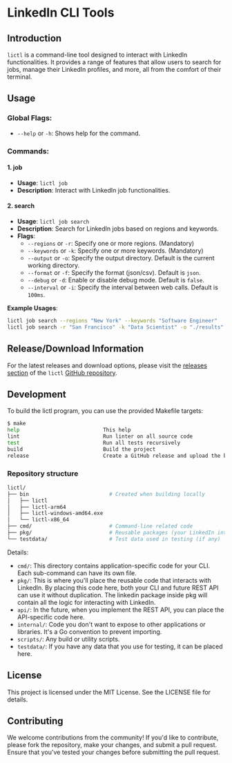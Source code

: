 # LinkedIn CLI Tools

## Introduction
`lictl` is a command-line tool designed to interact with LinkedIn functionalities. It provides a range of features that allow users to search for jobs, manage their LinkedIn profiles, and more, all from the comfort of their terminal.

## Usage

### Global Flags:
- `--help` or `-h`: Shows help for the command.

### Commands:

#### 1. job
- **Usage**: `lictl job`
- **Description**: Interact with LinkedIn job functionalities.

#### 2. search
- **Usage**: `lictl job search`
- **Description**: Search for LinkedIn jobs based on regions and keywords.
- **Flags**:
  - `--regions` or `-r`: Specify one or more regions. (Mandatory)
  - `--keywords` or `-k`: Specify one or more keywords. (Mandatory)
  - `--output` or `-o`: Specify the output directory. Default is the current working directory.
  - `--format` or `-f`: Specify the format (json/csv). Default is `json`.
  - `--debug` or `-d`: Enable or disable debug mode. Default is `false`.
  - `--interval` or `-i`: Specify the interval between web calls. Default is `100ms`.

**Example Usages**:

```bash
lictl job search --regions "New York" --keywords "Software Engineer"
lictl job search -r "San Francisco" -k "Data Scientist" -o "./results" -f "csv"
```

## Release/Download Information

For the latest releases and download options, please visit the [releases section](https://github.com/boeboe/lictl/releases) of the `lictl` [GitHub repository](https://github.com/boeboe/lictl/releases).


## Development

To build the lictl program, you can use the provided Makefile targets:

```bash
$ make
help                           This help
lint                           Run linter on all source code
test                           Run all tests recursively
build                          Build the project
release                        Create a GitHub release and upload the binary
```

### Repository structure



```bash
lictl/
├── bin                          # Created when building locally
│   ├── lictl
│   ├── lictl-arm64
│   ├── lictl-windows-amd64.exe
│   └── lictl-x86_64
├── cmd/                         # Command-line related code
├── pkg/                         # Reusable packages (your LinkedIn interaction logic)
└── testdata/                    # Test data used in testing (if any)
```

Details:

- `cmd/`: This directory contains application-specific code for your CLI. Each sub-command can have its own file.
- `pkg/`: This is where you'll place the reusable code that interacts with LinkedIn. By placing this code here, both your CLI and future REST API can use it without duplication. The linkedin package inside pkg will contain all the logic for interacting with LinkedIn.
- `api/`: In the future, when you implement the REST API, you can place the API-specific code here.
- `internal/`: Code you don't want to expose to other applications or libraries. It's a Go convention to prevent importing.
- `scripts/`: Any build or utility scripts.
- `testdata/`: If you have any data that you use for testing, it can be placed here.


## License

This project is licensed under the MIT License. See the LICENSE file for details.

## Contributing

We welcome contributions from the community! If you'd like to contribute, please fork the repository, make your changes, and submit a pull request. Ensure that you've tested your changes before submitting the pull request.

